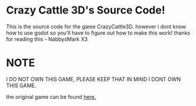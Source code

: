 # Crazy Cattle 3D's Source Code!
This is the source code for the game CrazyCattle3D.
however i dont know how to use godot so you'll have to figure out how to make this work! thanks for reading this - NabbysMark X3

# NOTE
I DO NOT OWN THIS GAME, PLEASE KEEP THAT IN MIND I DONT OWN THIS GAME.

the original game can be found [here.](https://4nn4t4t.itch.io/crazycattle3d)